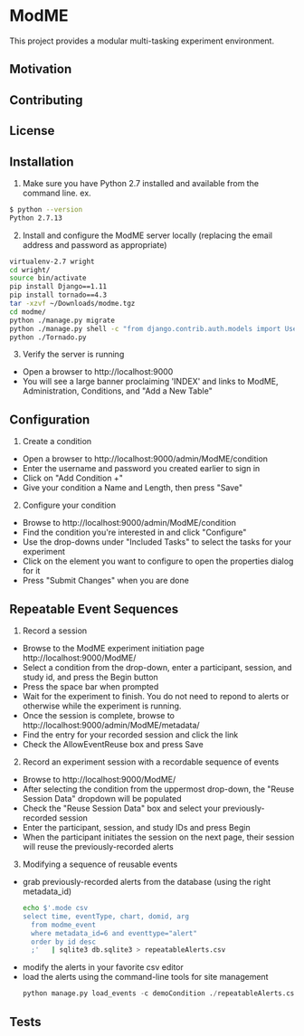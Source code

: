 # ModME

This project provides a modular multi-tasking experiment environment.

## Motivation

## Contributing

## License

## Installation
1. Make sure you have Python 2.7 installed and available from the command line. ex.
  ```bash
  $ python --version
  Python 2.7.13
  ```
2. Install and configure the ModME server locally (replacing the email address and password as appropriate)
  ```bash
  virtualenv-2.7 wright
  cd wright/
  source bin/activate
  pip install Django==1.11
  pip install tornado==4.3
  tar -xzvf ~/Downloads/modme.tgz
  cd modme/
  python ./manage.py migrate
  python ./manage.py shell -c "from django.contrib.auth.models import User; User.objects.create_superuser('admin', 'admin@example.com', 'hunter2')"
  python ./Tornado.py
  ```
3. Verify the server is running
  * Open a browser to http://localhost:9000
  * You will see a large banner proclaiming 'INDEX' and links to ModME, Administration, Conditions, and "Add a New Table"

## Configuration
1. Create a condition
  * Open a browser to http://localhost:9000/admin/ModME/condition
  * Enter the username and password you created earlier to sign in
  * Click on "Add Condition +"
  * Give your condition a Name and Length, then press "Save"
2. Configure your condition
  * Browse to http://localhost:9000/admin/ModME/condition
  * Find the condition you're interested in and click "Configure"
  * Use the drop-downs under "Included Tasks" to select the tasks for your experiment
  * Click on the element you want to configure to open the properties dialog for it
  * Press "Submit Changes" when you are done

## Repeatable Event Sequences
1. Record a session
  * Browse to the ModME experiment initiation page http://localhost:9000/ModME/
  * Select a condition from the drop-down, enter a participant, session, and study id, and press the Begin button
  * Press the space bar when prompted
  * Wait for the experiment to finish.  You do not need to repond to alerts or otherwise while the experiment is running.
  * Once the session is complete, browse to http://localhost:9000/admin/ModME/metadata/
  * Find the entry for your recorded session and click the link
  * Check the AllowEventReuse box and press Save
2. Record an experiment session with a recordable sequence of events
  * Browse to http://localhost:9000/ModME/
  * After selecting the condition from the uppermost drop-down, the "Reuse Session Data" dropdown will be populated
  * Check the "Reuse Session Data" box and select your previously-recorded session
  * Enter the participant, session, and study IDs and press Begin
  * When the participant initiates the session on the next page, their session will reuse the previously-recorded alerts
3. Modifying a sequence of reusable events
  * grab previously-recorded alerts from the database (using the right metadata_id)
    ```bash
    echo $'.mode csv
    select time, eventType, chart, domid, arg
      from modme_event
      where metadata_id=6 and eventtype="alert"
      order by id desc
      ;'   | sqlite3 db.sqlite3 > repeatableAlerts.csv
    ```
  * modify the alerts in your favorite csv editor
  * load the alerts using the command-line tools for site management
    ```python
    python manage.py load_events -c demoCondition ./repeatableAlerts.csv
    ```
## Tests
